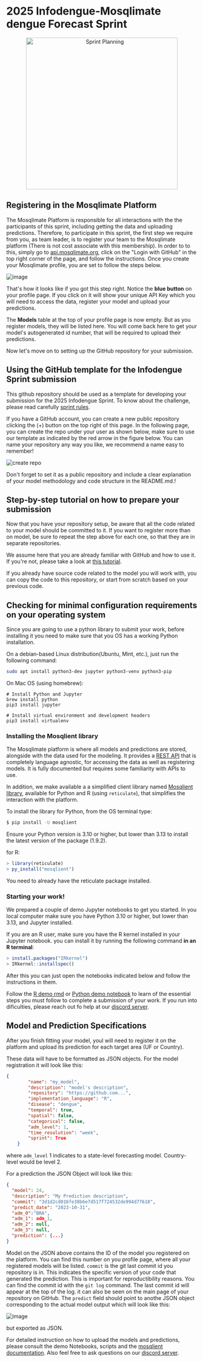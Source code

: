 # 2025 Infodengue-Mosqlimate dengue Forecast Sprint
<p align="center">
  <img src="img/sprint.jpeg" alt="Sprint Planning" width="400" height="400">
</p>

## Registering in the Mosqlimate Platform
The Mosqlimate Platform is responsible for all interactions with the the participants of this sprint, including getting the data and uploading predictions. Therefore, to participate in this sprint, the first step we require from you, as team leader, is to register your team to the Mosqlimate platform (There is not cost associate with this membership). In order to to this, simply go to [api.mosqlimate.org](https://api.mosqlimate.org/), click on the "Login with GitHub" in the top right corner of the page, and follow the instructions. Once you create your Mosqlimate profile, you are set to follow the steps below.

![image](https://github.com/Mosqlimate-project/sprint-template/assets/4005254/91633601-2d13-4b2d-b9a7-7cbf50b1871a)

That's how it looks like if you got this step right. Notice the **blue button** on your profile page. If you click on it will show your unique API Key which you will need to access the data, register your model and upload your predictions.

The **Models** table at the top of your profile page is now empty. But as you register models, they will be listed here. You will come back here to get your model's autogenerated id number, that will be required to upload their predictions.

Now let's move on to setting up the GitHub repository for your submission.

## Using the GitHub template for the Infodengue Sprint submission
This github repository should be used as a template for developing your submission for the 2025 Infodengue Sprint. To know about the challenge, please read carefully [sprint rules](https://sprint.mosqlimate.org/2025/). 

If you have a GitHub account, you can create a new public repository clicking the (+) button on the top right of this page. In the following page, you can create the repo under your user as shown below, make sure to use our template as indicated by the red arrow in the figure below. You can name your repository any way you like, we recommend a name easy to remember!

![create repo](/img/create_repo.png)

Don't forget to set it as a public repository and include a clear explanation of your model methodology and code structure in the README.md.!
 
## Step-by-step tutorial on how to prepare your submission
Now that you have your repository setup, be aware that all the code related to your model should be committed to it. If you want to register more than on model, be sure to repeat the step above for each one, so that they are in separate repositories.

We assume here that you are already familiar with GitHub and how to use it. If you're not, please take a look at [this tutorial](https://docs.github.com/en/get-started/start-your-journey/hello-world).

If you already have source code related to the model you will work with, you can copy the code to this repository, or start from scratch based on your previous code.

## Checking for minimal configuration requirements on your operating system

Since you are going to use a python library to submit your work, before installing it you need to make sure that you OS has a working Python installation.

On a debian-based Linux distribution(Ubuntu, Mint, etc.), just run the following command:

```bash
sudo apt install python3-dev jupyter python3-venv python3-pip
```

On Mac OS (using homebrew):
```
# Install Python and Jupyter
brew install python
pip3 install jupyter

# Install virtual environment and development headers
pip3 install virtualenv
```

### Installing the Mosqlient library
The Mosqlimate platform is where all models and predictions are stored, alongside with the data used for the modeling. It provides a [REST API](https://api.mosqlimate.org/api/docs) that is completely language agnostic, for accessing the data as well as registering models. It is fully documented but requires some familiarity with APIs to use.

In addition, we make available a a simplified client library named [Mosqlient library](https://github.com/Mosqlimate-project/mosqlimate-client), available for Python and R (using `reticulate`), that simplifies the interaction with the platform.

To install the library for Python, from the OS terminal type:

```bash
$ pip install -U mosqlient
```

Ensure your Python version is 3.10 or higher, but lower than 3.13 to install the latest version of the package (1.9.2).

for R:

```R
> library(reticulate)
> py_install("mosqlient")
```

You need to already have the reticulate package installed.

### Starting your work!
We prepared a couple of demo Jupyter notebooks to get you started.  In you local computer make sure you have Python 3.10 or higher, but lower than 3.13, and Jupyter installed.

If you are an R user, make sure you have the R kernel installed in your Jupyter notebook. you can install it by running the following command **in an R terminal**:

```R
> install.packages("IRkernel")
> IRkernel::installspec()
```

After this you can just open the notebooks indicated below and follow the instructions in them.

Follow the [R demo rmd](/Demo%20Notebooks/R%20demo.Rmd) or [Python demo notebook](/Demo%20Notebooks/Python%20demo.ipynb) to learn of the essential steps you must follow to complete a submission of your work. If you run into dificulties, please reach out fo help at our [discord server](https://discord.gg/yqtgW4TC).

## Model and Prediction Specifications
After you finish fitting your model, youl will need to register it on the platform and upload its prediction for each target area (UF or Country).

These data will have to be formatted as JSON objects. For the model registration it will look like this:

```JSON
{
        "name": "my_model",
        "description": "model's description",
        "repository": "https://github.com...",
        "implementation_language": "R",
        "disease": "dengue",
        "temporal": true,
        "spatial": false,
        "categorical": false,
        "adm_level": 1,
        "time_resolution": "week",
        "sprint": True
    }
```

where `adm_level` 1 indicates to a state-level forecasting model. Country-level would be level 2.

For a prediction the JSON Object will look like this:
```JSON
{
  "model": 24,
  "description": "My Prediction description",
  "commit": "3d1d2cd016fe38b6e7d517f724532de994d77618",
  "predict_date": "2023-10-31",
  "adm_0":"BRA",
  "adm_1": adm_1, 
  "adm_2": null,
  "adm_3": null,
  "prediction": {...}
}
```

Model on the JSON above contains the ID of the model you registered on the platform. You can find this number on you profile page, where all your registered models will be listed. `commit` is the git last commit id you repository is in. This indicates the specific version of your code that generated the prediction. This is important for reproductibility reasons. You can find the commit id with the `git log` command. The last commit id will appear at the top of the log. it can also be seen on the main page of your repository on GitHub. The `predict` field should point to anothe JSON object corresponding to the actual model output which will look like this:

![image](img/pred_example.png)

but exported as JSON.

For detailed instruction on how to upload the models and predictions, please consult the demo Notebooks, scripts and the [mosqlient documentation](https://mosqlimate-client.readthedocs.io/en/latest/tutorials/API/registry/). Also feel free to ask questions on our [discord server](https://discord.gg/xNAt3tGJK5). 



